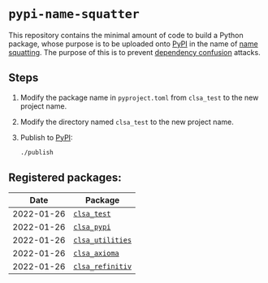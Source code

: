 # `pypi-name-squatter`

This repository contains the minimal amount of code to build a Python package,
whose purpose is to be uploaded onto [PyPI](https://pypi.org/) in the name of
[name squatting](https://github.com/pypa/warehouse/issues/4004). The purpose of
this is to prevent
[dependency confusion](https://medium.com/@alex.birsan/dependency-confusion-4a5d60fec610)
attacks.

## Steps

1. Modify the package name in `pyproject.toml` from `clsa_test` to the new
   project name.

1. Modify the directory named `clsa_test` to the new project name.

1. Publish to [PyPI](https://pypi.org/):

   ```bash
   ./publish
   ```

## Registered packages:

| Date       | Package                                                      |
| ---------- | ------------------------------------------------------------ |
| 2022-01-26 | [`clsa_test`](https://pypi.org/project/clsa_test/)           |
| 2022-01-26 | [`clsa_pypi`](https://pypi.org/project/clsa_pypi/)           |
| 2022-01-26 | [`clsa_utilities`](https://pypi.org/project/clsa_utilities/) |
| 2022-01-26 | [`clsa_axioma`](https://pypi.org/project/clsa_axioma/)       |
| 2022-01-26 | [`clsa_refinitiv`](https://pypi.org/project/clsa_refinitiv/) |
